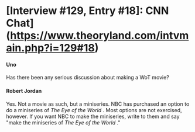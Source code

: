 # [Interview #129, Entry #18]: CNN Chat](https://www.theoryland.com/intvmain.php?i=129#18)

#### Uno

Has there been any serious discussion about making a WoT movie?

#### Robert Jordan

Yes. Not a movie as such, but a miniseries. NBC has purchased an option to do a miniseries of
*The Eye of the World*
. Most options are not exercised, however. If you want NBC to make the miniseries, write to them and say "make the miniseries of
*The Eye of the World*
."

